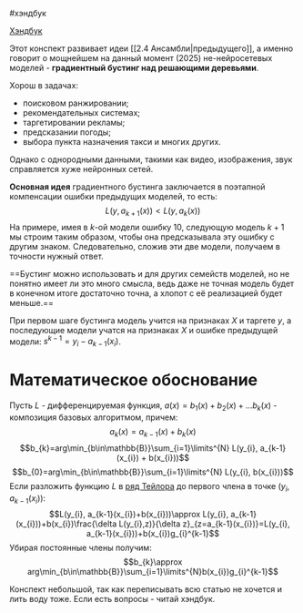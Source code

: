 #хэндбук 

[Хэндбук](https://education.yandex.ru/handbook/ml/article/gradientnyj-busting)

Этот конспект развивает идеи [[2.4 Ансамбли|предыдущего]], а именно говорит о мощнейшем на данный момент (2025) не-нейросетевых моделей - **градиентный бустинг над решающими деревьями**. 

Хорош в задачах:
- поисковом ранжировании;
- рекомендательных системах;
- таргетировании рекламы;
- предсказании погоды;
- выбора пункта назначения такси и многих других.

Однако с однородными данными, такими как видео, изображения, звук справляется хуже нейронных сетей. 

**Основная идея** градиентного бустинга заключается в поэтапной компенсации ошибки предыдущих моделей, то есть:$$L(y, a_{k+1}(x))<L(y, a_k(x))$$
На примере, имея в $k$-ой модели ошибку 10, следующую модель $k+1$ мы строим таким образом, чтобы она предсказывала эту ошибку с другим знаком. Следовательно, сложив эти две модели, получаем в точности нужный ответ.

==Бустинг можно использовать и для других семейств моделей, но не понятно имеет ли это много смысла, ведь даже не точная модель будет в конечном итоге достаточно точна, а хлопот с её реализацией будет меньше.==

При первом шаге бустинга модель учится на признаках $X$ и таргете $y$, а последующие модели учатся на признаках $X$ и ошибке предыдущей модели: $s^{k-1}=y_{i}-a_{k-1}(x_{i})$.

# Математическое обоснование

Пусть $L$ - дифференцируемая функция, $a(x)=b_{1}(x)+b_{2}(x)+...b_{k}(x)$ - композиция базовых алгоритмом, причем:$$a_{k}(x)=a_{k-1}(x)+b_{k}(x)$$$$b_{k}=arg\min_{b\in\mathbb{B}}\sum_{i=1}\limits^{N} L(y_{i}, a_{k-1}(x_{i}) + b(x_{i}))$$ $$b_{0}=arg\min_{b\in\mathbb{B}}\sum_{i=1}\limits^{N} L(y_{i}, b(x_{i}))$$
Если разложить функцию $L$ в [ряд Тейлора](https://ru.wikipedia.org/wiki/%D0%A0%D1%8F%D0%B4_%D0%A2%D0%B5%D0%B9%D0%BB%D0%BE%D1%80%D0%B0) до первого члена в точке $(y_{i}, a_{k-1}(x_{i}))$: $$L(y_{i}, a_{k-1}(x_{i})+b(x_{i}))\approx L(y_{i}, a_{k-1}(x_{i}))+b(x_{i})\frac{\delta L(y_{i},z)}{\delta z}_{z=a_{k-1}(x_{i})}=L(y_{i}, a_{k-1}(x_{i}))+b(x_{i})g_{i}^{k-1}$$
Убирая постоянные члены получим:$$b_{k}\approx arg\min_{b\in\mathbb{B}}\sum_{i=1}\limits^{N}b(x_{i})g_{i}^{k-1}$$

Конспект небольшой, так как переписывать всю статью не хочется и лить воду тоже. Если есть вопросы - читай хэндбук.





